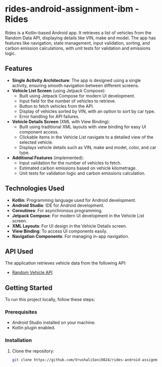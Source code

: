 # rides-android-assignment-ibm - Rides
Rides is a Kotlin-based Android app. It retrieves a list of vehicles from the Random Data API, displaying details like VIN, make and model. The app has  features like navigation, state management, input validation, sorting, and carbon emission calculations, with unit tests for validation and emissions logic.
 
## Features

- **Single Activity Architecture**: The app is designed using a single activity, ensuring smooth navigation between different screens.
- **Vehicle List Screen** (using Jetpack Compose):
  - Built using Jetpack Compose for modern UI development.
  - Input field for the number of vehicles to retrieve.
  - Button to fetch vehicles from the API.
  - Display of vehicles sorted by VIN, with an option to sort by car type.
  - Error handling for API failures.
- **Vehicle Details Screen** (XML with View Binding):
  - Built using traditional XML layouts with view binding for easy UI component access.
  - Clickable items in the Vehicle List navigate to a detailed view of the selected vehicle.
  - Displays vehicle details such as VIN, make and model, color, and car type.
- **Additional Features** (implemented):
  - Input validation for the number of vehicles to fetch.
  - Estimated carbon emissions based on vehicle kilometrage.
  - Unit tests for validation logic and carbon emissions calculation.

## Technologies Used

- **Kotlin**: Programming language used for Android development.
- **Android Studio**: IDE for Android development.
- **Coroutines**: For asynchronous programming.
- **Jetpack Compose**: For modern UI development in the Vehicle List screen.
- **XML Layouts**: For UI design in the Vehicle Details screen.
- **View Binding**: To access UI components easily.
- **Navigation Components**: For managing in-app navigation.

## API Used

The application retrieves vehicle data from the following API:
- [Random Vehicle API](https://random-data-api.com/api/vehicle/random_vehicle)

## Getting Started

To run this project locally, follow these steps:

### Prerequisites

- Android Studio installed on your machine.
- Kotlin plugin enabled.

### Installation

1. Clone the repository:
   ```bash
   git clone https://github.com/VrushaliSoni9824/rides-android-assignment-ibm
